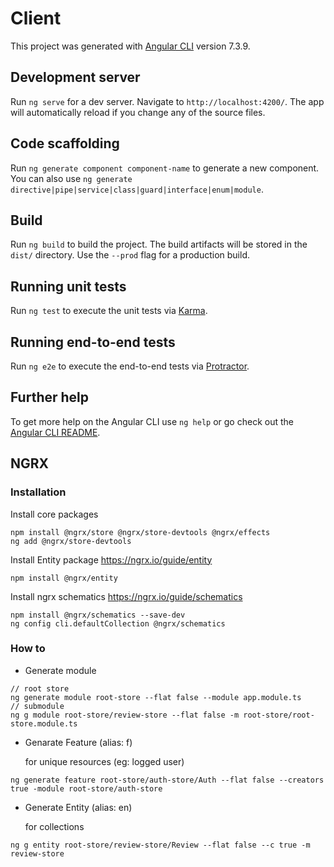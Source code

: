 # Client

This project was generated with [Angular CLI](https://github.com/angular/angular-cli) version 7.3.9.

## Development server

Run `ng serve` for a dev server. Navigate to `http://localhost:4200/`. The app will automatically reload if you change any of the source files.

## Code scaffolding

Run `ng generate component component-name` to generate a new component. You can also use `ng generate directive|pipe|service|class|guard|interface|enum|module`.

## Build

Run `ng build` to build the project. The build artifacts will be stored in the `dist/` directory. Use the `--prod` flag for a production build.

## Running unit tests

Run `ng test` to execute the unit tests via [Karma](https://karma-runner.github.io).

## Running end-to-end tests

Run `ng e2e` to execute the end-to-end tests via [Protractor](http://www.protractortest.org/).

## Further help

To get more help on the Angular CLI use `ng help` or go check out the [Angular CLI README](https://github.com/angular/angular-cli/blob/master/README.md).

## NGRX

### Installation

Install core packages

```
npm install @ngrx/store @ngrx/store-devtools @ngrx/effects
ng add @ngrx/store-devtools
```

Install Entity package
https://ngrx.io/guide/entity

```
npm install @ngrx/entity
```

Install ngrx schematics
https://ngrx.io/guide/schematics

```
npm install @ngrx/schematics --save-dev
ng config cli.defaultCollection @ngrx/schematics
```

### How to

- Generate module

```
// root store
ng generate module root-store --flat false --module app.module.ts
// submodule
ng g module root-store/review-store --flat false -m root-store/root-store.module.ts
```

- Genarate Feature (alias: f)

  for unique resources (eg: logged user)

```
ng generate feature root-store/auth-store/Auth --flat false --creators true -module root-store/auth-store
```

- Generate Entity (alias: en)

  for collections

```
ng g entity root-store/review-store/Review --flat false --c true -m review-store
```
